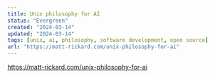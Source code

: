 ```yaml
---
title: Unix philosophy for AI
status: "Evergreen"
created: "2024-03-14"
updated: "2024-03-14"
tags: [unix, ai, philosophy, software development, open source]
url: "https://matt-rickard.com/unix-philosophy-for-ai"
---
```


https://matt-rickard.com/unix-philosophy-for-ai
